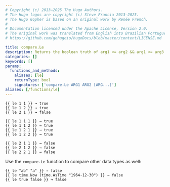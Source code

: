 ```yaml
---
# Copyright (c) 2013–2025 The Hugo Authors.
# The Hugo logos are copyright (c) Steve Francia 2013–2025.
# The Hugo Gopher is based on an original work by Renée French.
#
# Documentation licensed under the Apache License, Version 2.0.
# The original work was translated from English into Brazilian Portuguese.
# https://github.com/gohugoio/hugoDocs/blob/master/content/LICENSE.md

title: compare.Le
description: Returns the boolean truth of arg1 <= arg2 && arg1 <= arg3.
categories: []
keywords: []
params:
  functions_and_methods:
    aliases: [le]
    returnType: bool
    signatures: ['compare.Le ARG1 ARG2 [ARG...]']
aliases: [/functions/le]
---
```


```go-html-template
{{ le 1 1 }} → true
{{ le 1 2 }} → true
{{ le 2 1 }} → false

{{ le 1 1 1 }} → true
{{ le 1 1 2 }} → true
{{ le 1 2 1 }} → true
{{ le 1 2 2 }} → true

{{ le 2 1 1 }} → false
{{ le 2 1 2 }} → false
{{ le 2 2 1 }} → false
```

Use the `compare.Le` function to compare other data types as well:

```go-html-template
{{ le "ab" "a" }} → false
{{ le time.Now (time.AsTime "1964-12-30") }} → false
{{ le true false }} → false
```
